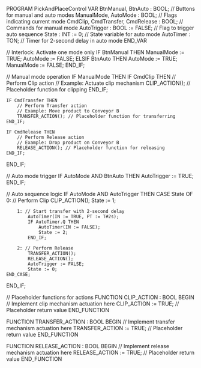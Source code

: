 PROGRAM PickAndPlaceControl
VAR
    BtnManual, BtnAuto : BOOL; // Buttons for manual and auto modes
    ManualMode, AutoMode : BOOL; // Flags indicating current mode
    CmdClip, CmdTransfer, CmdRelease : BOOL; // Commands for manual mode
    AutoTrigger : BOOL := FALSE; // Flag to trigger auto sequence
    State : INT := 0; // State variable for auto mode
    AutoTimer : TON; // Timer for 2-second delay in auto mode
END_VAR

// Interlock: Activate one mode only
IF BtnManual THEN
    ManualMode := TRUE;
    AutoMode := FALSE;
ELSIF BtnAuto THEN
    AutoMode := TRUE;
    ManualMode := FALSE;
END_IF;

// Manual mode operation
IF ManualMode THEN
    IF CmdClip THEN
        // Perform Clip action
        // Example: Actuate clip mechanism
        CLIP_ACTION(); // Placeholder function for clipping
    END_IF;
    
    IF CmdTransfer THEN
        // Perform Transfer action
        // Example: Move product to Conveyor B
        TRANSFER_ACTION(); // Placeholder function for transferring
    END_IF;
    
    IF CmdRelease THEN
        // Perform Release action
        // Example: Drop product on Conveyor B
        RELEASE_ACTION(); // Placeholder function for releasing
    END_IF;
END_IF;

// Auto mode trigger
IF AutoMode AND BtnAuto THEN
    AutoTrigger := TRUE;
END_IF;

// Auto sequence logic
IF AutoMode AND AutoTrigger THEN
    CASE State OF
        0: // Perform Clip
            CLIP_ACTION();
            State := 1;
        
        1: // Start transfer with 2-second delay
            AutoTimer(IN := TRUE, PT := T#2s);
            IF AutoTimer.Q THEN
                AutoTimer(IN := FALSE);
                State := 2;
            END_IF;
        
        2: // Perform Release
            TRANSFER_ACTION();
            RELEASE_ACTION();
            AutoTrigger := FALSE;
            State := 0;
    END_CASE;
END_IF;

// Placeholder functions for actions
FUNCTION CLIP_ACTION : BOOL
BEGIN
    // Implement clip mechanism actuation here
    CLIP_ACTION := TRUE; // Placeholder return value
END_FUNCTION

FUNCTION TRANSFER_ACTION : BOOL
BEGIN
    // Implement transfer mechanism actuation here
    TRANSFER_ACTION := TRUE; // Placeholder return value
END_FUNCTION

FUNCTION RELEASE_ACTION : BOOL
BEGIN
    // Implement release mechanism actuation here
    RELEASE_ACTION := TRUE; // Placeholder return value
END_FUNCTION
